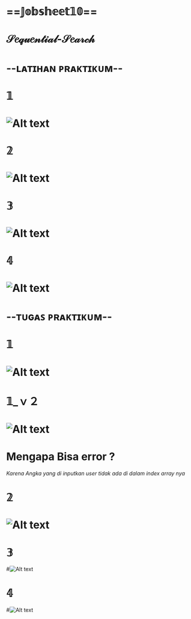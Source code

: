 # ==𝕁𝕠𝕓𝕤𝕙𝕖𝕖𝕥𝟙𝟘== 
# 𝒮𝑒𝓆𝓊𝑒𝓃𝓉𝒾𝒶𝓁-𝒮𝑒𝒶𝓇𝒸𝒽

# --ʟᴀᴛɪʜᴀɴ ᴘʀᴀᴋᴛɪᴋᴜᴍ--
# 𝟙
# ![Alt text](https://github.com/Syihabuddinsanni/Jobsheet10_Sequential-Search/blob/master/LP1.png)

# 𝟚
# ![Alt text](https://github.com/Syihabuddinsanni/Jobsheet10_Sequential-Search/blob/master/LP2.png)

# 𝟛  
# ![Alt text](https://github.com/Syihabuddinsanni/Jobsheet10_Sequential-Search/blob/master/LP3.png)

# 𝟜
# ![Alt text](https://github.com/Syihabuddinsanni/Jobsheet10_Sequential-Search/blob/master/LP4.png)

# --ᴛᴜɢᴀꜱ ᴘʀᴀᴋᴛɪᴋᴜᴍ--
# 𝟙 
# ![Alt text](https://github.com/Syihabuddinsanni/Jobsheet10_Sequential-Search/blob/master/TP1.png)

# 𝟙_ｖ２

# ![Alt text](https://github.com/Syihabuddinsanni/Jobsheet10_Sequential-Search/blob/master/TP1_2.png)
# Mengapa Bisa error ? 
_Karena Angka yang di inputkan user tidak ada di dalam index array nya_

# 𝟚
# ![Alt text](https://github.com/Syihabuddinsanni/Jobsheet10_Sequential-Search/blob/master/TP2.png)

# 𝟛
#![Alt text](https://github.com/Syihabuddinsanni/Jobsheet10_Sequential-Search/blob/master/TP3.png)

# 𝟜
#![Alt text](https://github.com/Syihabuddinsanni/Jobsheet10_Sequential-Search/blob/master/TP4.png)
